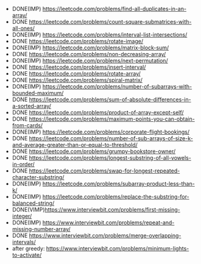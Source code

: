 - DONE(IMP) https://leetcode.com/problems/find-all-duplicates-in-an-array/
- DONE      https://leetcode.com/problems/count-square-submatrices-with-all-ones/                                            
- DONE(IMP) https://leetcode.com/problems/interval-list-intersections/ 
- DONE      https://leetcode.com/problems/rotate-image/ 
- DONE(IMP) https://leetcode.com/problems/matrix-block-sum/ 
- DONE      https://leetcode.com/problems/non-decreasing-array/ 
- DONE(IMP) https://leetcode.com/problems/next-permutation/ 
- DONE      https://leetcode.com/problems/insert-interval/ 
- DONE      https://leetcode.com/problems/rotate-array/ 
- DONE      https://leetcode.com/problems/spiral-matrix/ 
- DONE(IMP) https://leetcode.com/problems/number-of-subarrays-with-bounded-maximum/ 
- DONE      https://leetcode.com/problems/sum-of-absolute-differences-in-a-sorted-array/ 
- DONE      https://leetcode.com/problems/product-of-array-except-self/ 
- DONE      https://leetcode.com/problems/maximum-points-you-can-obtain-from-cards/ 
- DONE(IMP) https://leetcode.com/problems/corporate-flight-bookings/ 
- DONE      https://leetcode.com/problems/number-of-sub-arrays-of-size-k-and-average-greater-than-or-equal-to-threshold/ 
- DONE      https://leetcode.com/problems/grumpy-bookstore-owner/ 
- DONE      https://leetcode.com/problems/longest-substring-of-all-vowels-in-order/ 
- DONE      https://leetcode.com/problems/swap-for-longest-repeated-character-substring/ 
- DONE(IMP) https://leetcode.com/problems/subarray-product-less-than-k/ 
- DONE(IMP) https://leetcode.com/problems/replace-the-substring-for-balanced-string/ 
- DONE(VIMP)https://www.interviewbit.com/problems/first-missing-integer/ 
- DONE(IMP) https://www.interviewbit.com/problems/repeat-and-missing-number-array/ 
- DONE      https://www.interviewbit.com/problems/merge-overlapping-intervals/ 
- after greedy: https://www.interviewbit.com/problems/minimum-lights-to-activate/ 